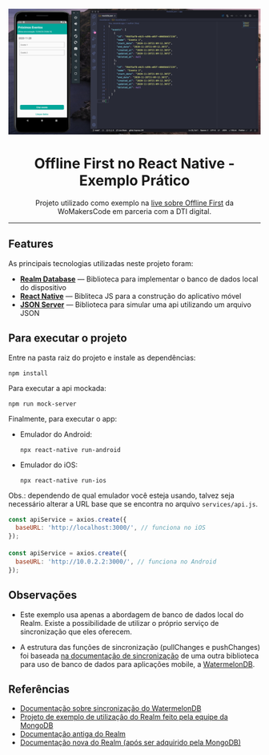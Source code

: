 <h1 align="center">
<br>
  <img src="./project-image.png" alt="project-image" width="800">
<br>
<br>
Offline First no React Native - Exemplo Prático
</h1>

<p align="center">Projeto utilizado como exemplo na <a href="https://www.youtube.com/watch?v=N5s6ESYjSDk">live sobre Offline First</a> da WoMakersCode em parceria com a DTI digital.</p>

<hr />

## Features

As principais tecnologias utilizadas neste projeto foram:

- **[Realm Database](https://github.com/realm/realm-js)** — Biblioteca para implementar o banco de dados local do dispositivo
- **[React Native](https://reactnative.dev/)** — Bibliteca JS para a construção do aplicativo móvel
- **[JSON Server](https://github.com/typicode/json-server)** — Biblioteca para simular uma api utilizando um arquivo JSON

## Para executar o projeto

Entre na pasta raiz do projeto e instale as dependências:

```
npm install
```

Para executar a api mockada:

```
npm run mock-server
```

Finalmente, para executar o app:

- Emulador do Android:

  ```
  npx react-native run-android
  ```

- Emulador do iOS:

  ```
  npx react-native run-ios
  ```

Obs.: dependendo de qual emulador você esteja usando, talvez seja necessário alterar a URL base que se encontra no arquivo `services/api.js`.

```js
const apiService = axios.create({
  baseURL: 'http://localhost:3000/', // funciona no iOS
});

const apiService = axios.create({
  baseURL: 'http://10.0.2.2:3000/', // funciona no Android
});
```

## Observações

- Este exemplo usa apenas a abordagem de banco de dados local do Realm. Existe a possibilidade de utilizar o próprio serviço de sincronização que eles oferecem.

- A estrutura das funções de sincronização (pullChanges e pushChanges) foi baseada [na documentação de sincronização](https://nozbe.github.io/WatermelonDB/Advanced/Sync.html) de uma outra biblioteca para uso de banco de dados para aplicações mobile, a [WatermelonDB](https://github.com/Nozbe/WatermelonDB).

## Referências

- [Documentação sobre sincronização do WatermelonDB](https://nozbe.github.io/WatermelonDB/Advanced/Sync.html)
- [Projeto de exemplo de utilização do Realm feito pela equipe da MongoDB](https://github.com/mongodb-university/realm-tutorial-react-native)
- [Documentação antiga do Realm](https://realm.io/docs/javascript/latest)
- [Documentação nova do Realm (após ser adquirido pela MongoDB)](https://docs.mongodb.com/realm/)
